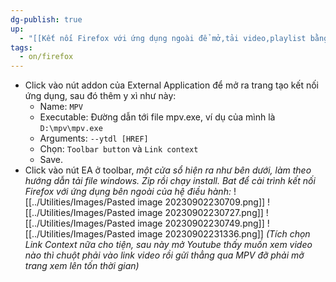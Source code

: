 ```yaml
---
dg-publish: true
up:
  - "[[Kết nối Firefox với ứng dụng ngoài để mở,tải video,playlist bằng MPV,yt-dlp]]"
tags:
  - on/firefox
---
```

- Click vào nút addon của External Application để mở ra trang tạo kết nối ứng dụng, sau đó thêm y xì như này:
    - Name: `MPV`
    - Executable: Đường dẫn tới file mpv.exe, ví dụ của mình là `D:\mpv\mpv.exe`
    - Arguments: `--ytdl [HREF]`
    - Chọn: `Toolbar button` và `Link context`
    - Save.
- Click vào nút EA ở toolbar, *một cửa sổ hiện ra như bên dưới, làm theo hướng dẫn tải file windows. Zip rồi chạy install. Bat để cài trình kết nối Firefox với ứng dụng bên ngoài của hệ điều hành:*
![[../Utilities/Images/Pasted image 20230902230709.png]]
![[../Utilities/Images/Pasted image 20230902230727.png]]
![[../Utilities/Images/Pasted image 20230902230749.png]]
![[../Utilities/Images/Pasted image 20230902231336.png]]
*(Tích chọn Link Context nữa cho tiện, sau này mở Youtube thấy muốn xem video nào thì chuột phải vào link video rồi gửi thẳng qua MPV đỡ phải mở trang xem lên tốn thời gian)*